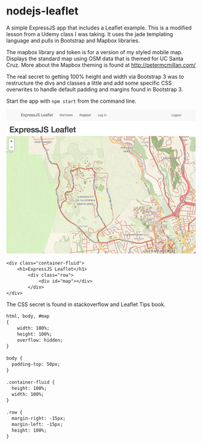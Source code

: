 # nodejs-leaflet
A simple ExpressJS app that includes a Leaflet example. This is a modified lesson from a Udemy class I was taking. It uses the jade templating language and pulls in Bootstrap and Mapbox libraries.

The mapbox library and token is for a version of my styled mobile map. Displays the standard map using OSM data that is themed for UC Santa Cruz. More about the Mapbox theming is found at http://petermcmillan.com/

The real secret to getting 100% height and width via Bootstrap 3 was to restructure the divs and classes a little and add some specific CSS overwrites to handle default padding and margins found in Bootstrap 3.

Start the app with ```npm start``` from the command line.

<img src="expressjs-leaflet.png" alt="ExpressJS Leaflet screen shot">


```
<div class="container-fluid">
	<h1>ExpressJS Leaflet</h1>
		<div class="row">
			<div id="map"></div>
		</div>
</div>
```

The CSS secret is found in stackoverflow and Leaflet Tips book.

```
html, body, #map
{
    width: 100%;
    height: 100%;
    overflow: hidden;
}

body {
  padding-top: 50px;
}

.container-fluid {
  height: 100%;
  width: 100%;
}

.row {
  margin-right: -15px;
  margin-left: -15px;
  height: 100%;
}
```






